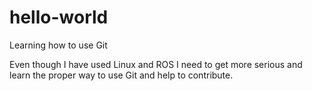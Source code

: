 # hello-world
Learning how to use Git

Even though I have used Linux and ROS I need to get more serious and learn the proper way to use Git and help to contribute.
